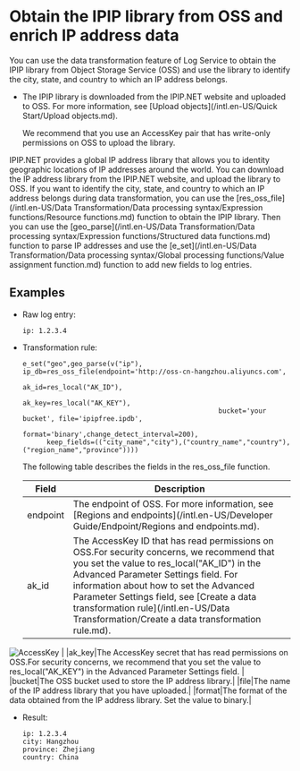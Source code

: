 # Obtain the IPIP library from OSS and enrich IP address data

You can use the data transformation feature of Log Service to obtain the IPIP library from Object Storage Service \(OSS\) and use the library to identify the city, state, and country to which an IP address belongs.

-   The IPIP library is downloaded from the IPIP.NET website and uploaded to OSS. For more information, see [Upload objects](/intl.en-US/Quick Start/Upload objects.md).

    We recommend that you use an AccessKey pair that has write-only permissions on OSS to upload the library.


IPIP.NET provides a global IP address library that allows you to identity geographic locations of IP addresses around the world. You can download the IP address library from the IPIP.NET website, and upload the library to OSS. If you want to identify the city, state, and country to which an IP address belongs during data transformation, you can use the [res\_oss\_file](/intl.en-US/Data Transformation/Data processing syntax/Expression functions/Resource functions.md) function to obtain the IPIP library. Then you can use the [geo\_parse](/intl.en-US/Data Transformation/Data processing syntax/Expression functions/Structured data functions.md) function to parse IP addresses and use the [e\_set](/intl.en-US/Data Transformation/Data processing syntax/Global processing functions/Value assignment function.md) function to add new fields to log entries.

## Examples

-   Raw log entry:

    ```
    ip: 1.2.3.4
    ```

-   Transformation rule:

    ```
    e_set("geo",geo_parse(v("ip"), ip_db=res_oss_file(endpoint='http://oss-cn-hangzhou.aliyuncs.com',
                                                     ak_id=res_local("AK_ID"),
                                                     ak_key=res_local("AK_KEY"),
                                                     bucket='your bucket', file='ipipfree.ipdb',
                                                     format='binary',change_detect_interval=200),
          keep_fields=(("city_name","city"),("country_name","country"),("region_name","province"))))
    ```

    The following table describes the fields in the res\_oss\_file function.

    |Field|Description|
    |-----|-----------|
    |endpoint|The endpoint of OSS. For more information, see [Regions and endpoints](/intl.en-US/Developer Guide/Endpoint/Regions and endpoints.md).|
    |ak\_id|The AccessKey ID that has read permissions on OSS.For security concerns, we recommend that you set the value to res\_local\("AK\_ID"\) in the Advanced Parameter Settings field. For information about how to set the Advanced Parameter Settings field, see [Create a data transformation rule](/intl.en-US/Data Transformation/Create a data transformation rule.md).

![AccessKey](https://static-aliyun-doc.oss-cn-hangzhou.aliyuncs.com/assets/img/en-US/0552813061/p136966.png) |
    |ak\_key|The AccessKey secret that has read permissions on OSS.For security concerns, we recommend that you set the value to res\_local\("AK\_KEY"\) in the Advanced Parameter Settings field. |
    |bucket|The OSS bucket used to store the IP address library.|
    |file|The name of the IP address library that you have uploaded.|
    |format|The format of the data obtained from the IP address library. Set the value to binary.|

-   Result:

    ```
    ip: 1.2.3.4
    city: Hangzhou
    province: Zhejiang
    country: China
    ```


